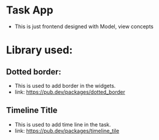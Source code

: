 # Task App
- This is just frontend designed with Model, view concepts

# Library used:
## Dotted border: 
- This is used to add border in the widgets.
- link: https://pub.dev/packages/dotted_border

## Timeline Title 
- This is used to add time line in the task.
- link: https://pub.dev/packages/timeline_tile
